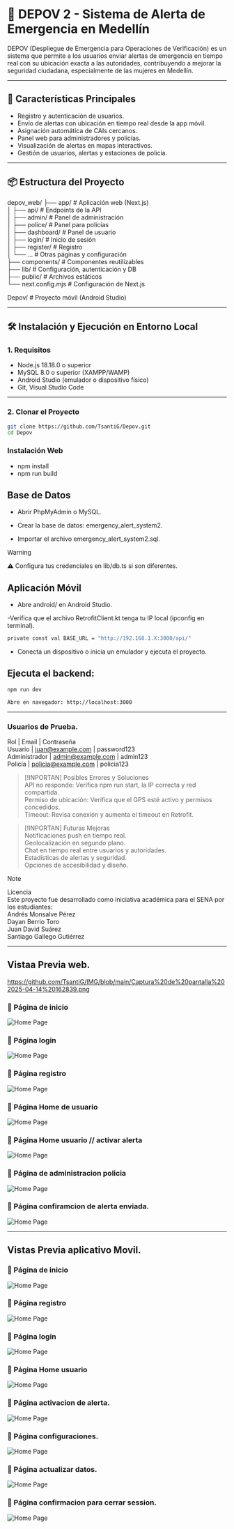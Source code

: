 # 🚨 DEPOV 2 - Sistema de Alerta de Emergencia en Medellín

DEPOV (Despliegue de Emergencia para Operaciones de Verificación) es un sistema que permite a los usuarios enviar alertas de emergencia en tiempo real con su ubicación exacta a las autoridades, contribuyendo a mejorar la seguridad ciudadana, especialmente de las mujeres en Medellín.

---

## 📱 Características Principales

- Registro y autenticación de usuarios.
- Envío de alertas con ubicación en tiempo real desde la app móvil.
- Asignación automática de CAIs cercanos.
- Panel web para administradores y policías.
- Visualización de alertas en mapas interactivos.
- Gestión de usuarios, alertas y estaciones de policía.

---

## 📦 Estructura del Proyecto

depov_web/ 
├── app/ # Aplicación web (Next.js) <br/>
│ ├── api/ # Endpoints de la API <br/>
│ ├── admin/ # Panel de administración <br/>
│ ├── police/ # Panel para policías <br/>
│ ├── dashboard/ # Panel de usuario <br/>
│ ├── login/ # Inicio de sesión <br/>
│ ├── register/ # Registro <br/>
│ └── ... # Otras páginas y configuración <br/>
├── components/ # Componentes reutilizables <br/>
├── lib/ # Configuración, autenticación y DB <br/>
├── public/ # Archivos estáticos <br/>
└── next.config.mjs # Configuración de Next.js <br/>

Depov/ # Proyecto móvil (Android Studio) <br/>


---

## 🛠️ Instalación y Ejecución en Entorno Local


### 1. Requisitos

- Node.js 18.18.0 o superior
- MySQL 8.0 o superior (XAMPP/WAMP)
- Android Studio (emulador o dispositivo físico)
- Git, Visual Studio Code

---

### 2. Clonar el Proyecto

```bash
git clone https://github.com/TsantiG/Depov.git
cd Depov
 ````

### Instalación Web
- npm install
- npm run build

## Base de Datos
- Abrir PhpMyAdmin o MySQL.

- Crear la base de datos: emergency_alert_system2.

- Importar el archivo emergency_alert_system2.sql.

> [!WARNING]
>⚠️ Configura tus credenciales en lib/db.ts si son diferentes.


## Aplicación Móvil
- Abre android/ en Android Studio.

-Verifica que el archivo RetrofitClient.kt tenga tu IP local (ipconfig en terminal).

```bash
private const val BASE_URL = "http://192.168.1.X:3000/api/"
 ````

- Conecta un dispositivo o inicia un emulador y ejecuta el proyecto.

## Ejecuta el backend:
```bash
npm run dev

Abre en navegador: http://localhost:3000
 ````
---

### Usuarios de Prueba.<br/>
Rol          | Email           | Contraseña <br/>
Usuario | juan@example.com | password123  <br/>
Administrador | admin@example.com | admin123 <br/>
Policía | policia@example.com | policia123 <br/>

> [!INPORTAN]
> Posibles Errores y Soluciones <br/>
> API no responde: Verifica npm run start, la IP correcta y red compartida. <br/>
> Permiso de ubicación: Verifica que el GPS esté activo y permisos concedidos. <br/>
> Timeout: Revisa conexión y aumenta el timeout en Retrofit. <br/>

> [!INPORTAN]
> Futuras Mejoras <br/>
> Notificaciones push en tiempo real. <br/>
> Geolocalización en segundo plano. <br/>
> Chat en tiempo real entre usuarios y autoridades. <br/>
> Estadísticas de alertas y seguridad. <br/>
> Opciones de accesibilidad y diseño.<br/>

> [!NOTE]
> Licencia <br/>
> Este proyecto fue desarrollado como iniciativa académica para el SENA por los estudiantes: <br/>
> Andrés Monsalve Pérez <br/>
> Dayan Berrio Toro <br/>
> Juan David Suárez <br/>
> Santiago Gallego Gutiérrez <br/>

---

## Vistaa Previa web.
https://github.com/TsantiG/IMG/blob/main/Captura%20de%20pantalla%202025-04-14%20162839.png
### 🔹 Página de inicio  
![Home Page](https://github.com/TsantiG/IMG/blob/main/Captura%20de%20pantalla%202025-04-14%20162839.png)

### 🔹 Página login  
![Home Page](https://github.com/TsantiG/IMG/blob/main/Captura%20de%20pantalla%202025-04-14%20163004.png)

### 🔹 Página registro  
![Home Page](https://github.com/TsantiG/IMG/blob/main/Captura%20de%20pantalla%202025-04-14%20163129.png)

### 🔹 Página Home de usuario  
![Home Page](https://github.com/TsantiG/IMG/blob/main/Captura%20de%20pantalla%202025-04-18%20010947.png)

### 🔹 Página Home usuario // activar alerta 
![Home Page](https://github.com/TsantiG/IMG/blob/main/Captura%20de%20pantalla%202025-04-23%20094626.png)

### 🔹 Página de administracion policia
![Home Page](https://github.com/TsantiG/IMG/blob/main/Captura%20de%20pantalla%202025-04-18%20011227.png)

### 🔹 Página confiramcion de alerta enviada.  
![Home Page](https://github.com/TsantiG/IMG/blob/main/Captura%20de%20pantalla%202025-04-23%20094808.png)

---

## Vistas Previa  aplicativo Movil.

### 🔹 Página de inicio  
![Home Page](https://github.com/TsantiG/IMG/blob/main/Captura%20de%20pantalla%202025-04-18%20214429.png)

### 🔹 Página registro 
![Home Page](https://github.com/TsantiG/IMG/blob/main/Captura%20de%20pantalla%202025-04-18%20214441.png)

### 🔹 Página login 
![Home Page](https://github.com/TsantiG/IMG/blob/main/Captura%20de%20pantalla%202025-04-18%20214454.png)

### 🔹 Página Home usuario
![Home Page](https://github.com/TsantiG/IMG/blob/main/Captura%20de%20pantalla%202025-04-18%20214246.png)

### 🔹 Página activacion de alerta. 
![Home Page](https://github.com/TsantiG/IMG/blob/main/Captura%20de%20pantalla%202025-04-21%20161115.png)

### 🔹 Página configuraciones.
![Home Page](https://github.com/TsantiG/IMG/blob/main/Captura%20de%20pantalla%202025-04-23%20093033.png)

### 🔹 Página actualizar datos.
![Home Page](https://github.com/TsantiG/IMG/blob/main/Captura%20de%20pantalla%202025-04-18%20214301.png)

### 🔹 Página confirmacion para cerrar session.
![Home Page](https://github.com/TsantiG/IMG/blob/main/Captura%20de%20pantalla%202025-04-18%20214409.png)


